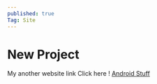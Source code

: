```yaml
---
published: true
Tag: Site
---
```

# New Project

My another website link Click here ! [Android Stuff](https://u4i.me/)

